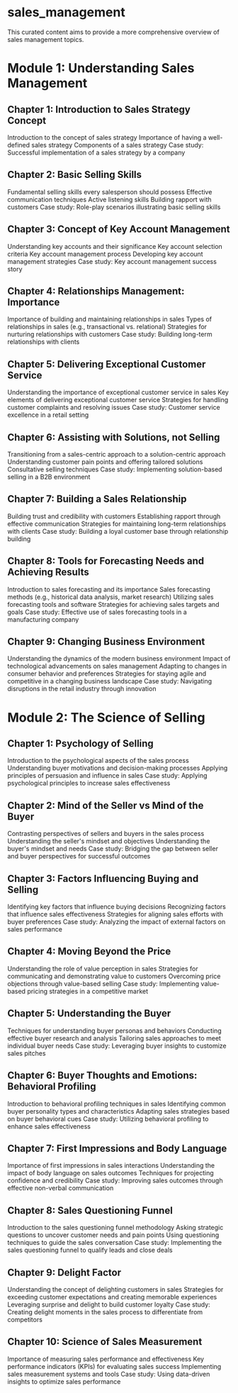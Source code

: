 # sales_management
This curated content aims to provide a more comprehensive overview of sales management topics.

# Module 1: Understanding Sales Management

## Chapter 1: Introduction to Sales Strategy Concept

Introduction to the concept of sales strategy
Importance of having a well-defined sales strategy
Components of a sales strategy
Case study: Successful implementation of a sales strategy by a company

## Chapter 2: Basic Selling Skills

Fundamental selling skills every salesperson should possess
Effective communication techniques
Active listening skills
Building rapport with customers
Case study: Role-play scenarios illustrating basic selling skills

## Chapter 3: Concept of Key Account Management

Understanding key accounts and their significance
Key account selection criteria
Key account management process
Developing key account management strategies
Case study: Key account management success story

## Chapter 4: Relationships Management: Importance

Importance of building and maintaining relationships in sales
Types of relationships in sales (e.g., transactional vs. relational)
Strategies for nurturing relationships with customers
Case study: Building long-term relationships with clients

## Chapter 5: Delivering Exceptional Customer Service

Understanding the importance of exceptional customer service in sales
Key elements of delivering exceptional customer service
Strategies for handling customer complaints and resolving issues
Case study: Customer service excellence in a retail setting

## Chapter 6: Assisting with Solutions, not Selling

Transitioning from a sales-centric approach to a solution-centric approach
Understanding customer pain points and offering tailored solutions
Consultative selling techniques
Case study: Implementing solution-based selling in a B2B environment

## Chapter 7: Building a Sales Relationship

Building trust and credibility with customers
Establishing rapport through effective communication
Strategies for maintaining long-term relationships with clients
Case study: Building a loyal customer base through relationship building

## Chapter 8: Tools for Forecasting Needs and Achieving Results

Introduction to sales forecasting and its importance
Sales forecasting methods (e.g., historical data analysis, market research)
Utilizing sales forecasting tools and software
Strategies for achieving sales targets and goals
Case study: Effective use of sales forecasting tools in a manufacturing company

## Chapter 9: Changing Business Environment

Understanding the dynamics of the modern business environment
Impact of technological advancements on sales management
Adapting to changes in consumer behavior and preferences
Strategies for staying agile and competitive in a changing business landscape
Case study: Navigating disruptions in the retail industry through innovation

# Module 2: The Science of Selling

## Chapter 1: Psychology of Selling

Introduction to the psychological aspects of the sales process
Understanding buyer motivations and decision-making processes
Applying principles of persuasion and influence in sales
Case study: Applying psychological principles to increase sales effectiveness

## Chapter 2: Mind of the Seller vs Mind of the Buyer

Contrasting perspectives of sellers and buyers in the sales process
Understanding the seller's mindset and objectives
Understanding the buyer's mindset and needs
Case study: Bridging the gap between seller and buyer perspectives for successful outcomes

## Chapter 3: Factors Influencing Buying and Selling

Identifying key factors that influence buying decisions
Recognizing factors that influence sales effectiveness
Strategies for aligning sales efforts with buyer preferences
Case study: Analyzing the impact of external factors on sales performance

## Chapter 4: Moving Beyond the Price

Understanding the role of value perception in sales
Strategies for communicating and demonstrating value to customers
Overcoming price objections through value-based selling
Case study: Implementing value-based pricing strategies in a competitive market

## Chapter 5: Understanding the Buyer

Techniques for understanding buyer personas and behaviors
Conducting effective buyer research and analysis
Tailoring sales approaches to meet individual buyer needs
Case study: Leveraging buyer insights to customize sales pitches

## Chapter 6: Buyer Thoughts and Emotions: Behavioral Profiling

Introduction to behavioral profiling techniques in sales
Identifying common buyer personality types and characteristics
Adapting sales strategies based on buyer behavioral cues
Case study: Utilizing behavioral profiling to enhance sales effectiveness

## Chapter 7: First Impressions and Body Language

Importance of first impressions in sales interactions
Understanding the impact of body language on sales outcomes
Techniques for projecting confidence and credibility
Case study: Improving sales outcomes through effective non-verbal communication

## Chapter 8: Sales Questioning Funnel

Introduction to the sales questioning funnel methodology
Asking strategic questions to uncover customer needs and pain points
Using questioning techniques to guide the sales conversation
Case study: Implementing the sales questioning funnel to qualify leads and close deals

## Chapter 9: Delight Factor

Understanding the concept of delighting customers in sales
Strategies for exceeding customer expectations and creating memorable experiences
Leveraging surprise and delight to build customer loyalty
Case study: Creating delight moments in the sales process to differentiate from competitors

## Chapter 10: Science of Sales Measurement

Importance of measuring sales performance and effectiveness
Key performance indicators (KPIs) for evaluating sales success
Implementing sales measurement systems and tools
Case study: Using data-driven insights to optimize sales performance

